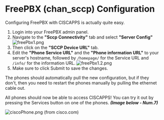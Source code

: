# FreePBX (chan_sccp) Configuration

Configuring FreePBX with CISCAPPS is actually quite easy.

1) Login into your FreePBX admin panel.
2) Navigate to the **"Sccp Connectivity"** tab and select **"Server Config"**
   ![freePbx1.png](freePbx1.png)
3) Then click on the **"SCCP Device URL"** tab.
4) Edit the **"Phone Service URL"** and the **"Phone information URL"** to your 
   server's hostname, followed by `/homepage/` for the Service URL and `/info/`
   for the information URL. ![freePbx1.2.png](freePbx1.2.png)
5) Make sure to click Submit to save the changes.

The phones should automatically pull the new configuration, but if they don't,
then you need to restart the phones manually by pulling the ethernet cable out.

All phones should now be able to access CISCAPPS! You can try it out by pressing
the Services button on one of the phones. **_(Image below - Num.7)_**

![ciscoPhone.png](ciscoPhone.png)
(from cisco.com)